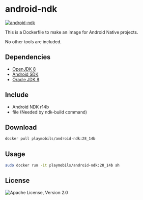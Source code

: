 # android-ndk

[![android-ndk](http://dockeri.co/image/playmobils/android-ndk)](https://hub.docker.com/r/playmobils/android-ndk)


This is a Dockerfile to make an image for Android Native projects.

No other tools are included.

## Dependencies
* [OpenJDK 8](https://hub.docker.com/_/openjdk)
* [Android SDK](https://hub.docker.com/r/playmobils/android-sdk)
* [Oracle JDK 8](https://hub.docker.com/r/playmobils/oracle-jdk)

## Include
* Android NDK r14b
* file (Needed by ndk-build command)

## Download
```bash
docker pull playmobils/android-ndk:28_14b
```

## Usage
```bash
sudo docker run -it playmobils/android-ndk:28_14b sh
```

## License
![Apache License, Version 2.0](https://img.shields.io/badge/License-Apache%202.0-blue.svg)
